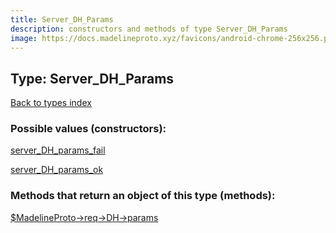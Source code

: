 ```yaml
---
title: Server_DH_Params
description: constructors and methods of type Server_DH_Params
image: https://docs.madelineproto.xyz/favicons/android-chrome-256x256.png
---
```

## Type: Server\_DH\_Params  
[Back to types index](index.md)



### Possible values (constructors):

[server\_DH\_params\_fail](../constructors/server_DH_params_fail.md)  

[server\_DH\_params\_ok](../constructors/server_DH_params_ok.md)  



### Methods that return an object of this type (methods):

[$MadelineProto->req->DH->params](../methods/req_DH_params.md)  




